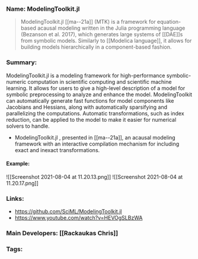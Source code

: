 ### Name: ModelingToolkit.jl

> ModelingToolkit.jl [[ma--21a]] (MTK) is a framework for equation-based acausal modeling written in the Julia programming language (Bezanson et al. 2017), which generates large systems of [[DAE]]s from symbolic models. Similarly to [[Modelica language]], it allows for building models hierarchically in a component-based fashion.
### Summary:
ModelingToolkit.jl is a modeling framework for high-performance symbolic-numeric computation in scientific computing and scientific machine learning. It allows for users to give a high-level description of a model for symbolic preprocessing to analyze and enhance the model. ModelingToolkit can automatically generate fast functions for model components like Jacobians and Hessians, along with automatically sparsifying and parallelizing the computations. Automatic transformations, such as index reduction, can be applied to the model to make it easier for numerical solvers to handle.
-  ModelingToolkit.jl , presented in [[ma--21a]], an acausal modeling framework with an interactive compilation mechanism for including exact and inexact transformations.
#### Example:
![[Screenshot 2021-08-04 at 11.20.13.png]]
![[Screenshot 2021-08-04 at 11.20.17.png]]
### Links:
- https://github.com/SciML/ModelingToolkit.jl
- https://www.youtube.com/watch?v=HEVOgSLBzWA

### Main Developers: [[Rackaukas Chris]]

### Tags:

